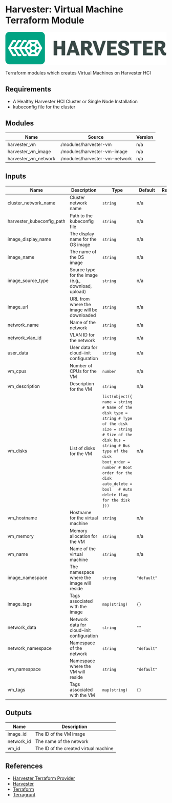 # Harvester: Virtual Machine Terraform Module

![Alt text](assets/harvester_logo.png)

Terraform modules which creates Virtual Machines on Harvester HCI

## Requirements

- A Healthy Harvester HCI Cluster or Single Node Installation
- kubeconfig file for the cluster

<!-- BEGIN_TF_DOCS -->

## Modules

| Name                 | Source                         | Version |
|----------------------|--------------------------------|---------|
| harvester_vm         | ./modules/harvester-vm         | n/a     |
| harvester_vm_image   | ./modules/harvester-vm-image   | n/a     |
| harvester_vm_network | ./modules/harvester-vm-network | n/a     |

## Inputs

| Name                      | Description                                        | Type                                                                                                                                                                                                                                                              | Default     | Required |
|---------------------------|----------------------------------------------------|-------------------------------------------------------------------------------------------------------------------------------------------------------------------------------------------------------------------------------------------------------------------|-------------|:--------:|
| cluster_network_name      | Cluster network name                               | `string`                                                                                                                                                                                                                                                          | n/a         |   yes    |
| harvester_kubeconfig_path | Path to the kubeconfig file                        | `string`                                                                                                                                                                                                                                                          | n/a         |   yes    |
| image_display_name        | The display name for the OS image                  | `string`                                                                                                                                                                                                                                                          | n/a         |   yes    |
| image_name                | The name of the OS image                           | `string`                                                                                                                                                                                                                                                          | n/a         |   yes    |
| image_source_type         | Source type for the image (e.g., download, upload) | `string`                                                                                                                                                                                                                                                          | n/a         |   yes    |
| image_url                 | URL from where the image will be downloaded        | `string`                                                                                                                                                                                                                                                          | n/a         |   yes    |
| network_name              | Name of the network                                | `string`                                                                                                                                                                                                                                                          | n/a         |   yes    |
| network_vlan_id           | VLAN ID for the network                            | `string`                                                                                                                                                                                                                                                          | n/a         |   yes    |
| user_data                 | User data for cloud-init configuration             | `string`                                                                                                                                                                                                                                                          | n/a         |   yes    |
| vm_cpus                   | Number of CPUs for the VM                          | `number`                                                                                                                                                                                                                                                          | n/a         |   yes    |
| vm_description            | Description for the VM                             | `string`                                                                                                                                                                                                                                                          | n/a         |   yes    |
| vm_disks                  | List of disks for the VM                           | ```list(object({ name = string # Name of the disk type = string # Type of the disk size = string # Size of the disk bus = string # Bus type of the disk boot_order = number # Boot order for the disk auto_delete = bool   # Auto delete flag for the disk }))``` | n/a         |   yes    |
| vm_hostname               | Hostname for the virtual machine                   | `string`                                                                                                                                                                                                                                                          | n/a         |   yes    |
| vm_memory                 | Memory allocation for the VM                       | `string`                                                                                                                                                                                                                                                          | n/a         |   yes    |
| vm_name                   | Name of the virtual machine                        | `string`                                                                                                                                                                                                                                                          | n/a         |   yes    |
| image_namespace           | The namespace where the image will reside          | `string`                                                                                                                                                                                                                                                          | `"default"` |    no    |
| image_tags                | Tags associated with the image                     | `map(string)`                                                                                                                                                                                                                                                     | `{}`        |    no    |
| network_data              | Network data for cloud-init configuration          | `string`                                                                                                                                                                                                                                                          | `""`        |    no    |
| network_namespace         | Namespace of the network                           | `string`                                                                                                                                                                                                                                                          | `"default"` |    no    |
| vm_namespace              | Namespace where the VM will reside                 | `string`                                                                                                                                                                                                                                                          | `"default"` |    no    |
| vm_tags                   | Tags associated with the VM                        | `map(string)`                                                                                                                                                                                                                                                     | `{}`        |    no    |

## Outputs

| Name       | Description                           |
|------------|---------------------------------------|
| image_id   | The ID of the VM image                |
| network_id | The name of the network               |
| vm_id      | The ID of the created virtual machine |
<!-- END_TF_DOCS -->

## References

- [Harvester Terraform Provider](https://registry.terraform.io/providers/harvester/harvester/latest)
- [Harvester](https://harvesterhci.io/)
- [Terraform](https://www.terraform.io/)
- [Terragrunt](https://terragrunt.gruntwork.io/)
